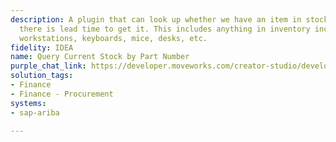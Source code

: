 ```yaml
---
description: A plugin that can look up whether we have an item in stock or whether
  there is lead time to get it. This includes anything in inventory including laptops,
  workstations, keyboards, mice, desks, etc.
fidelity: IDEA
name: Query Current Stock by Part Number
purple_chat_link: https://developer.moveworks.com/creator-studio/developer-tools/purple-chat?purple_chat_v1=%7B%22settings%22%3A%7B%22colorStyle%22%3A%22LIGHT%22%2C%22startTime%22%3A%2211%3A43+AM%22%2C%22defaultPerson%22%3A%22GWEN%22%2C%22editable%22%3Atrue%7D%2C%22messages%22%3A%5B%7B%22from%22%3A%22USER%22%2C%22text%22%3A%22What+items+are+currently+in+stock+and+how+many%3F%22%7D%2C%7B%22from%22%3A%22ANNOTATION%22%2C%22text%22%3A%22%3Cp%3E%E2%9C%85+Working+on+%3Cb%3EInventory+Check%3Cbr%3E%3C%2Fb%3E%E2%8F%B3+Calling+Plugin+%3Cb%3EInventory+Check%3C%2Fb%3E%3C%2Fp%3E%22%7D%2C%7B%22from%22%3A%22BOT%22%2C%22text%22%3A%22%3Cp%3EHere%27s+the+current+stock+status%3A%3Cbr%3E%3Cbr%3E%3Cb%3ELaptops%3A%3C%2Fb%3E+20+available%2C+lead+time+for+more+is+2+weeks%3Cbr%3E%3Cb%3EWorkstations%3A%3C%2Fb%3E+10+available%2C+lead+time+for+more+is+3+weeks%3Cbr%3E%3Cb%3EKeyboards%3A%3C%2Fb%3E+50+available%2C+lead+time+for+more+is+1+week%3Cbr%3E%3Cb%3EDesks%3A%3C%2Fb%3E+15+available%2C+lead+time+for+more+is+4+weeks%3Cbr%3E%3Cbr%3EWould+you+like+to+place+an+order+for+any+of+these+items%3F%3C%2Fp%3E%22%7D%5D%7D
solution_tags:
- Finance
- Finance - Procurement
systems:
- sap-ariba

---
```

